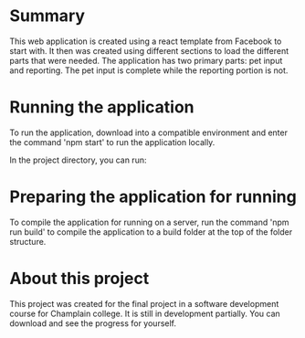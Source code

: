 # Summary
This web application is created using a react template from Facebook to start with. It then was created using different sections to load the different parts that were needed. The application has two primary parts: pet input and reporting. The pet input is complete while the reporting portion is not.

# Running the application
To run the application, download into a compatible environment and enter the command 'npm start' to run the application locally.

In the project directory, you can run:

# Preparing the application for running
To compile the application for running on a server, run the command 'npm run build' to compile the application to a build folder at the top of the folder structure.

# About this project
This project was created for the final project in a software development course for Champlain college. It is still in development partially. You can download and see the progress for yourself. 